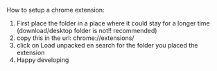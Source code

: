 How to setup a chrome extension:

1. First place the folder in a place where it could stay for a longer time (download/desktop folder is not!! recommended)
2. copy this in the url: chrome://extensions/
3. click on Load unpacked en search for the folder you placed the extension
4. Happy developing